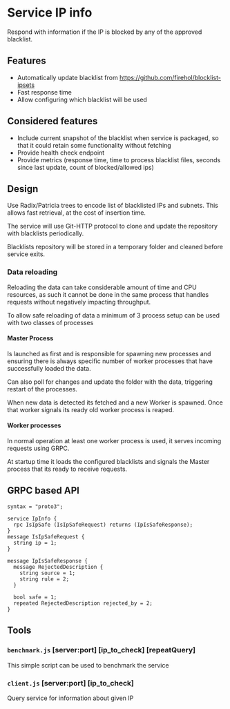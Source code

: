 # Service IP info

Respond with information if the IP is blocked by any of the approved blacklist.

## Features

- Automatically update blacklist from https://github.com/firehol/blocklist-ipsets 
- Fast response time
- Allow configuring which blacklist will be used 

## Considered features

- Include current snapshot of the blacklist when service is packaged, so that it could retain some functionality without fetching
- Provide health check endpoint
- Provide metrics (response time, time to process blacklist files, seconds since last update, count of blocked/allowed ips)

## Design 

Use Radix/Patricia trees to encode list of blacklisted IPs and subnets. This allows fast retrieval, at the cost of insertion time.

The service will use Git-HTTP protocol to clone and update the repository with blacklists periodically.

Blacklists repository will be stored in a temporary folder and cleaned before service exits.

### Data reloading

Reloading the data can take considerable amount of time and CPU resources, as such it cannot be done in the same process that handles
requests without negatively impacting throughput.

To allow safe reloading of data a minimum of 3 process setup can be used with two classes of processes

#### Master Process

Is launched as first and is responsible for spawning new processes and ensuring there is always specific number of worker processes that have successfully loaded the data.

Can also poll for changes and update the folder with the data, triggering restart of the processes.

When new data is detected its fetched and a new Worker is spawned. Once that worker signals its ready old worker process is reaped.

#### Worker processes

In normal operation at least one worker process is used, it serves incoming requests using GRPC.

At startup time it loads the configured blacklists and signals the Master process that its ready to receive requests.

## GRPC based API

```proto3
syntax = "proto3";

service IpInfo {
  rpc IsIpSafe (IsIpSafeRequest) returns (IpIsSafeResponse);
}
message IsIpSafeRequest {
  string ip = 1;
}

message IpIsSafeResponse {
  message RejectedDescription {
    string source = 1;
    string rule = 2;
  }

  bool safe = 1;
  repeated RejectedDescription rejected_by = 2;
}

```

## Tools

### `benchmark.js` [server:port] [ip_to_check] [repeatQuery]

This simple script can be used to benchmark the service

### `client.js` [server:port] [ip_to_check]

Query service for information about given IP
